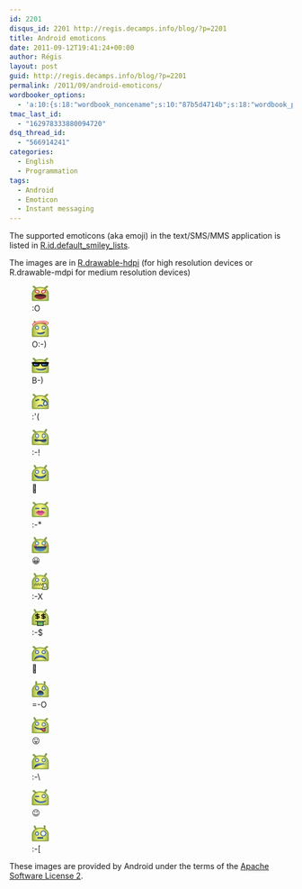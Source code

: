 ```yaml
---
id: 2201
disqus_id: 2201 http://regis.decamps.info/blog/?p=2201
title: Android emoticons
date: 2011-09-12T19:41:24+00:00
author: Régis
layout: post
guid: http://regis.decamps.info/blog/?p=2201
permalink: /2011/09/android-emoticons/
wordbooker_options:
  - 'a:10:{s:18:"wordbook_noncename";s:10:"87b5d4714b";s:18:"wordbook_page_post";s:4:"-100";s:18:"wordbook_orandpage";s:1:"2";s:23:"wordbook_default_author";s:1:"1";s:23:"wordbook_extract_length";s:3:"256";s:19:"wordbook_actionlink";s:3:"300";s:18:"wordbook_attribute";s:0:"";s:29:"wordbooker_status_update_text";s:33:"New blog post :  %title% - %link%";s:23:"wordbook_scheduled_post";s:1:"1";s:17:"wordbook_new_post";s:1:"1";}'
tmac_last_id:
  - "162978333880094720"
dsq_thread_id:
  - "566914241"
categories:
  - English
  - Programmation
tags:
  - Android
  - Emoticon
  - Instant messaging
---
```

The supported emoticons (aka emoji) in the text/SMS/MMS application is listed in [R.id.default\_smiley\_lists](https://github.com/android/platform_packages_apps_mms/blob/0ccc488a98ad71c69da449afbd4492751ba12006/res/values/arrays.xml).

The images are in [R.drawable-hdpi](https://github.com/android/platform_packages_apps_mms/tree/0ccc488a98ad71c69da449afbd4492751ba12006/res/drawable-hdpi) (for high resolution devices or R.drawable-mdpi for medium resolution devices)

<div id='gallery-9' class='gallery galleryid-2201 gallery-columns-3 gallery-size-thumbnail'>
  <figure class='gallery-item'> 
  
  <div class='gallery-icon landscape'>
    <a href='http://regis.decamps.info/blog/2011/09/android-emoticons/emo_im_yelling/'><img width="30" height="30" src="/blog/wp-content/uploads/2011/09/emo_im_yelling.png" class="attachment-thumbnail size-thumbnail" alt=":O" aria-describedby="gallery-9-2206" /></a>
  </div><figcaption class='wp-caption-text gallery-caption' id='gallery-9-2206'> :O </figcaption></figure><figure class='gallery-item'> 
  
  <div class='gallery-icon landscape'>
    <a href='http://regis.decamps.info/blog/2011/09/android-emoticons/emo_im_angel/'><img width="30" height="30" src="/blog/wp-content/uploads/2011/09/emo_im_angel.png" class="attachment-thumbnail size-thumbnail" alt="O:-)" aria-describedby="gallery-9-2207" /></a>
  </div><figcaption class='wp-caption-text gallery-caption' id='gallery-9-2207'> O:-) </figcaption></figure><figure class='gallery-item'> 
  
  <div class='gallery-icon landscape'>
    <a href='http://regis.decamps.info/blog/2011/09/android-emoticons/emo_im_cool/'><img width="30" height="30" src="/blog/wp-content/uploads/2011/09/emo_im_cool.png" class="attachment-thumbnail size-thumbnail" alt="B-)" aria-describedby="gallery-9-2208" /></a>
  </div><figcaption class='wp-caption-text gallery-caption' id='gallery-9-2208'> B-) </figcaption></figure><figure class='gallery-item'> 
  
  <div class='gallery-icon landscape'>
    <a href='http://regis.decamps.info/blog/2011/09/android-emoticons/emo_im_crying/'><img width="30" height="30" src="/blog/wp-content/uploads/2011/09/emo_im_crying.png" class="attachment-thumbnail size-thumbnail" alt=":&#039;(" aria-describedby="gallery-9-2209" /></a>
  </div><figcaption class='wp-caption-text gallery-caption' id='gallery-9-2209'> :'( </figcaption></figure><figure class='gallery-item'> 
  
  <div class='gallery-icon landscape'>
    <a href='http://regis.decamps.info/blog/2011/09/android-emoticons/emo_im_foot_in_mouth/'><img width="30" height="30" src="/blog/wp-content/uploads/2011/09/emo_im_foot_in_mouth.png" class="attachment-thumbnail size-thumbnail" alt=":-!" aria-describedby="gallery-9-2210" /></a>
  </div><figcaption class='wp-caption-text gallery-caption' id='gallery-9-2210'> :-! </figcaption></figure><figure class='gallery-item'> 
  
  <div class='gallery-icon landscape'>
    <a href='http://regis.decamps.info/blog/2011/09/android-emoticons/emo_im_happy/'><img width="30" height="30" src="/blog/wp-content/uploads/2011/09/emo_im_happy.png" class="attachment-thumbnail size-thumbnail" alt=":-)" aria-describedby="gallery-9-2211" /></a>
  </div><figcaption class='wp-caption-text gallery-caption' id='gallery-9-2211'> 🙂 </figcaption></figure><figure class='gallery-item'> 
  
  <div class='gallery-icon landscape'>
    <a href='http://regis.decamps.info/blog/2011/09/android-emoticons/emo_im_kissing/'><img width="30" height="30" src="/blog/wp-content/uploads/2011/09/emo_im_kissing.png" class="attachment-thumbnail size-thumbnail" alt=":-*" aria-describedby="gallery-9-2212" /></a>
  </div><figcaption class='wp-caption-text gallery-caption' id='gallery-9-2212'> :-* </figcaption></figure><figure class='gallery-item'> 
  
  <div class='gallery-icon landscape'>
    <a href='http://regis.decamps.info/blog/2011/09/android-emoticons/emo_im_laughing/'><img width="30" height="30" src="/blog/wp-content/uploads/2011/09/emo_im_laughing.png" class="attachment-thumbnail size-thumbnail" alt=":-D" aria-describedby="gallery-9-2213" /></a>
  </div><figcaption class='wp-caption-text gallery-caption' id='gallery-9-2213'> 😀 </figcaption></figure><figure class='gallery-item'> 
  
  <div class='gallery-icon landscape'>
    <a href='http://regis.decamps.info/blog/2011/09/android-emoticons/emo_im_lips_are_sealed/'><img width="30" height="30" src="/blog/wp-content/uploads/2011/09/emo_im_lips_are_sealed.png" class="attachment-thumbnail size-thumbnail" alt=":-X" aria-describedby="gallery-9-2214" /></a>
  </div><figcaption class='wp-caption-text gallery-caption' id='gallery-9-2214'> :-X </figcaption></figure><figure class='gallery-item'> 
  
  <div class='gallery-icon landscape'>
    <a href='http://regis.decamps.info/blog/2011/09/android-emoticons/emo_im_money_mouth/'><img width="30" height="30" src="/blog/wp-content/uploads/2011/09/emo_im_money_mouth.png" class="attachment-thumbnail size-thumbnail" alt=":-$" aria-describedby="gallery-9-2215" /></a>
  </div><figcaption class='wp-caption-text gallery-caption' id='gallery-9-2215'> :-$ </figcaption></figure><figure class='gallery-item'> 
  
  <div class='gallery-icon landscape'>
    <a href='http://regis.decamps.info/blog/2011/09/android-emoticons/emo_im_sad/'><img width="30" height="30" src="/blog/wp-content/uploads/2011/09/emo_im_sad.png" class="attachment-thumbnail size-thumbnail" alt=":-(" aria-describedby="gallery-9-2216" /></a>
  </div><figcaption class='wp-caption-text gallery-caption' id='gallery-9-2216'> 🙁 </figcaption></figure><figure class='gallery-item'> 
  
  <div class='gallery-icon landscape'>
    <a href='http://regis.decamps.info/blog/2011/09/android-emoticons/emo_im_surprised/'><img width="30" height="30" src="/blog/wp-content/uploads/2011/09/emo_im_surprised.png" class="attachment-thumbnail size-thumbnail" alt="=-O" aria-describedby="gallery-9-2217" /></a>
  </div><figcaption class='wp-caption-text gallery-caption' id='gallery-9-2217'> =-O </figcaption></figure><figure class='gallery-item'> 
  
  <div class='gallery-icon landscape'>
    <a href='http://regis.decamps.info/blog/2011/09/android-emoticons/emo_im_tongue_sticking_out/'><img width="30" height="30" src="/blog/wp-content/uploads/2011/09/emo_im_tongue_sticking_out.png" class="attachment-thumbnail size-thumbnail" alt=":-P" aria-describedby="gallery-9-2218" /></a>
  </div><figcaption class='wp-caption-text gallery-caption' id='gallery-9-2218'> 😛 </figcaption></figure><figure class='gallery-item'> 
  
  <div class='gallery-icon landscape'>
    <a href='http://regis.decamps.info/blog/2011/09/android-emoticons/emo_im_undecided/'><img width="30" height="30" src="/blog/wp-content/uploads/2011/09/emo_im_undecided.png" class="attachment-thumbnail size-thumbnail" alt=":-\" aria-describedby="gallery-9-2219" /></a>
  </div><figcaption class='wp-caption-text gallery-caption' id='gallery-9-2219'> :-\ </figcaption></figure><figure class='gallery-item'> 
  
  <div class='gallery-icon landscape'>
    <a href='http://regis.decamps.info/blog/2011/09/android-emoticons/emo_im_winking/'><img width="30" height="30" src="/blog/wp-content/uploads/2011/09/emo_im_winking.png" class="attachment-thumbnail size-thumbnail" alt=";-)" aria-describedby="gallery-9-2220" /></a>
  </div><figcaption class='wp-caption-text gallery-caption' id='gallery-9-2220'> 😉 </figcaption></figure><figure class='gallery-item'> 
  
  <div class='gallery-icon landscape'>
    <a href='http://regis.decamps.info/blog/2011/09/android-emoticons/emo_im_wtf/'><img width="30" height="30" src="/blog/wp-content/uploads/2011/09/emo_im_wtf.png" class="attachment-thumbnail size-thumbnail" alt=":-[" aria-describedby="gallery-9-2221" /></a>
  </div><figcaption class='wp-caption-text gallery-caption' id='gallery-9-2221'> :-[ </figcaption></figure>
</div>

These images are provided by Android under the terms of the [Apache Software License 2](http://www.apache.org/licenses/LICENSE-2.0).
